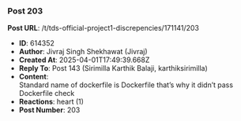### Post 203
**Post URL**: /t/tds-official-project1-discrepencies/171141/203
- **ID**: 614352
- **Author**: Jivraj Singh Shekhawat (Jivraj)
- **Created At**: 2025-04-01T17:49:39.668Z
- **Reply To**: Post 143 (Sirimilla Karthik Balaji, karthiksirimilla)
- **Content**:  
  Standard name of dockerfile is Dockerfile that’s why it didn’t pass Dockerfile check
- **Reactions**: heart (1)
- **Post Number**: 203

